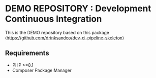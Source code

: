 DEMO REPOSITORY : Development Continuous Integration
=============================

This is the DEMO repository based on this package (https://github.com/drinksandco/dev-ci-pipeline-skeleton)

## Requirements

* PHP >=8.1
* Composer Package Manager